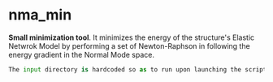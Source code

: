 # nma_min


**Small minimization tool**. It minimizes the energy of the structure's Elastic Netwrok Model by performing a set of Newton-Raphson in following the energy gradient in the Normal Mode space.

``` Python
The input directory is hardcoded so as to run upon launching the script. to be changed if need be.
```
